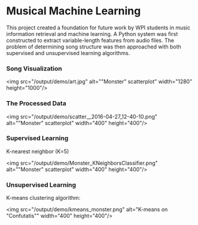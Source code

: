 # Musical Machine Learning

This project created a foundation for future work by WPI students in music information retrieval and machine learning. A Python system was first constructed to extract variable-length features from audio files. The problem of determining song structure was then approached with both supervised and unsupervised learning algorithms.

### Song Visualization

<img src="/output/demo/art.jpg" alt="\"Monster\" scatterplot" width="1280" height="1000"/>

### The Processed Data

<img src="/output/demo/scatter__2016-04-27_12-40-10.png" alt="\"Monster\" scatterplot" width="400" height="400"/>

### Supervised Learning

K-nearest neighbor (K=5)

<img src="/output/demo/Monster_KNeighborsClassifier.png" alt="\"Monster\" scatterplot" width="400" height="400"/>

### Unsupervised Learning

K-means clustering algorithm:

<img src="/output/demo/kmeans_monster.png" alt="K-means on \"Confutatis\"" width="400" height="400"/>
